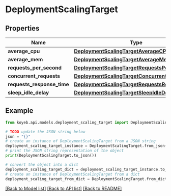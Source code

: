 # DeploymentScalingTarget


## Properties

Name | Type | Description | Notes
------------ | ------------- | ------------- | -------------
**average_cpu** | [**DeploymentScalingTargetAverageCPU**](DeploymentScalingTargetAverageCPU.md) |  | [optional] 
**average_mem** | [**DeploymentScalingTargetAverageMem**](DeploymentScalingTargetAverageMem.md) |  | [optional] 
**requests_per_second** | [**DeploymentScalingTargetRequestsPerSecond**](DeploymentScalingTargetRequestsPerSecond.md) |  | [optional] 
**concurrent_requests** | [**DeploymentScalingTargetConcurrentRequests**](DeploymentScalingTargetConcurrentRequests.md) |  | [optional] 
**requests_response_time** | [**DeploymentScalingTargetRequestsResponseTime**](DeploymentScalingTargetRequestsResponseTime.md) |  | [optional] 
**sleep_idle_delay** | [**DeploymentScalingTargetSleepIdleDelay**](DeploymentScalingTargetSleepIdleDelay.md) |  | [optional] 

## Example

```python
from koyeb.api.models.deployment_scaling_target import DeploymentScalingTarget

# TODO update the JSON string below
json = "{}"
# create an instance of DeploymentScalingTarget from a JSON string
deployment_scaling_target_instance = DeploymentScalingTarget.from_json(json)
# print the JSON string representation of the object
print(DeploymentScalingTarget.to_json())

# convert the object into a dict
deployment_scaling_target_dict = deployment_scaling_target_instance.to_dict()
# create an instance of DeploymentScalingTarget from a dict
deployment_scaling_target_from_dict = DeploymentScalingTarget.from_dict(deployment_scaling_target_dict)
```
[[Back to Model list]](../README.md#documentation-for-models) [[Back to API list]](../README.md#documentation-for-api-endpoints) [[Back to README]](../README.md)


